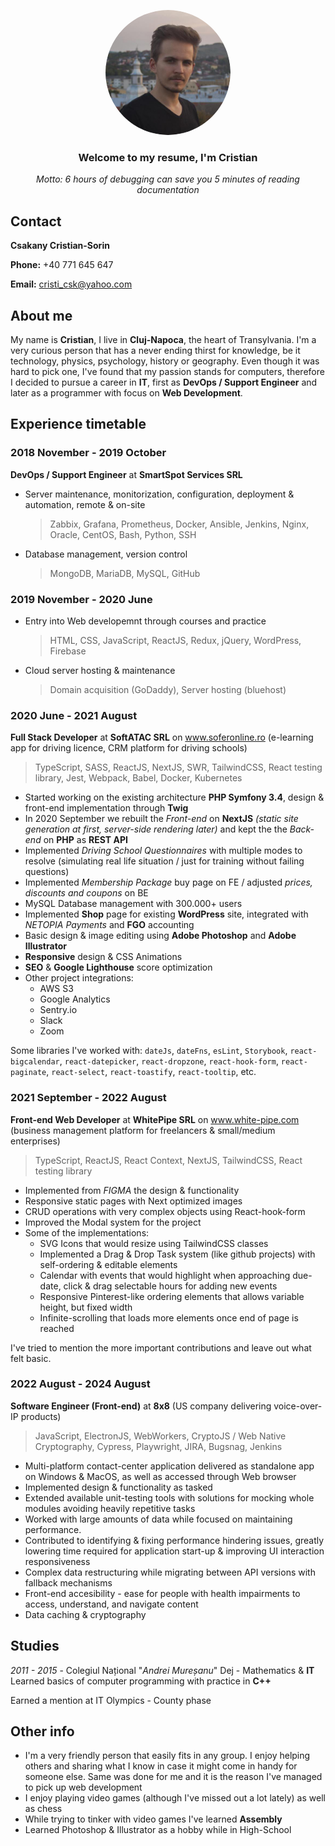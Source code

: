 <p align="center" color="gray">
  <img src="https://raw.githubusercontent.com/cristicsk/curriculum-vitae/main/public/me.png" height="auto" width="200" style="border-radius:50%">
</p>


<h3 align="center">
   Welcome to my resume, I'm Cristian
</h3>
<div align="center">
<em>
  Motto: 6 hours of debugging can save you 5 minutes of reading documentation
</em>
</div>

## Contact
**Csakany Cristian-Sorin**

**Phone:** +40 771 645 647

**Email:** cristi_csk@yahoo.com



## About me
My name is **Cristian**, I live in **Cluj-Napoca**, the heart of Transylvania. I'm a very curious person that has a never ending thirst for knowledge, be it technology, physics, psychology, history or geography. Even though it was hard to pick one, I've found that my passion stands for computers, therefore I decided to pursue a career in **IT**, first as **DevOps / Support Engineer** and later as a programmer with focus on **Web Development**.



## Experience timetable
### 2018 November - 2019 October 
**DevOps / Support Engineer** at **SmartSpot Services SRL**
- Server maintenance, monitorization, configuration, deployment & automation, remote & on-site
  > Zabbix, Grafana, Prometheus, Docker, Ansible, Jenkins, Nginx, Oracle, CentOS, Bash, Python, SSH
- Database management, version control
  > MongoDB, MariaDB, MySQL, GitHub

### 2019 November - 2020 June
- Entry into Web developemnt through courses and practice
  > HTML, CSS, JavaScript, ReactJS, Redux, jQuery, WordPress, Firebase
- Cloud server hosting & maintenance
  > Domain acquisition (GoDaddy), Server hosting (bluehost)

### 2020 June - 2021 August
**Full Stack Developer** at **SoftATAC SRL** on www.soferonline.ro (e-learning app for driving licence, CRM platform for driving schools)
> TypeScript, SASS, ReactJS, NextJS, SWR, TailwindCSS, React testing library, Jest, Webpack, Babel, Docker, Kubernetes
- Started working on the existing architecture **PHP Symfony 3.4**, design & front-end implementation through **Twig**
- In 2020 September we rebuilt the *Front-end* on **NextJS** *(static site generation at first, server-side rendering later)* and kept the the *Back-end* on **PHP** as **REST API** 
- Implemented *Driving School Questionnaires* with multiple modes to resolve (simulating real life situation / just for training without failing questions)
- Implemented *Membership Package* buy page on FE / adjusted *prices, discounts and coupons* on BE 
- MySQL Database management with 300.000+ users
- Implemented **Shop** page for existing **WordPress** site, integrated with *NETOPIA Payments* and **FGO** accounting
- Basic design & image editing using **Adobe Photoshop** and **Adobe Illustrator**
- **Responsive** design & CSS Animations
- **SEO** & **Google  Lighthouse** score optimization
- Other project integrations:
  - AWS S3 
  - Google Analytics
  - Sentry.io
  - Slack
  - Zoom
 
 
Some libraries I've worked with: `dateJs`, `dateFns`, `esLint`,  `Storybook`, `react-bigcalendar`, `react-datepicker`, `react-dropzone`, `react-hook-form`, `react-paginate`, `react-select`, `react-toastify`, `react-tooltip`, etc.
  
### 2021 September - 2022 August
**Front-end Web Developer** at **WhitePipe SRL** on www.white-pipe.com (business management platform for freelancers & small/medium enterprises)
> TypeScript, ReactJS, React Context, NextJS, TailwindCSS, React testing library 
- Implemented from *FIGMA* the design & functionality
- Responsive static pages with Next optimized images
- CRUD operations with very complex objects using React-hook-form
- Improved the Modal system for the project
- Some of the implementations:
  - SVG Icons that would resize using TailwindCSS classes
  - Implemented a Drag & Drop Task system (like github projects) with self-ordering & editable elements 
  - Calendar with events that would highlight when approaching due-date, click & drag selectable hours for adding new events
  - Responsive Pinterest-like ordering elements that allows variable height, but fixed width
  - Infinite-scrolling that loads more elements once end of page is reached
  
 I've tried to mention the more important contributions and leave out what felt basic.

### 2022 August - 2024 August
**Software Engineer (Front-end)** at **8x8** (US company delivering voice-over-IP products)
> JavaScript, ElectronJS, WebWorkers, CryptoJS / Web Native Cryptography, Cypress, Playwright, JIRA, Bugsnag, Jenkins
- Multi-platform contact-center application delivered as standalone app on Windows & MacOS, as well as accessed through Web browser
- Implemented design & functionality as tasked
- Extended available unit-testing tools with solutions for mocking whole modules avoiding heavily repetitive tasks
- Worked with large amounts of data while focused on maintaining performance.
- Contributed to identifying & fixing performance hindering issues, greatly lowering time required for application start-up & improving UI interaction responsiveness
- Complex data restructuring while migrating between API versions with fallback mechanisms
- Front-end accesibility - ease for people with health impairments to access, understand, and navigate content
- Data caching & cryptography
 
 ## Studies
 *2011 - 2015* - Colegiul Național "*Andrei Mureșanu*" Dej - Mathematics & **IT**
 Learned basics of computer programming with practice in **C++**
 
 Earned a mention at IT Olympics - County phase
 
 ## Other info
 - I'm a very friendly person that easily fits in any group. I enjoy helping others and sharing what I know in case it might come in handy for someone else. Same was done for me and it is the reason I've managed to pick up web development
 - I enjoy playing video games (although I've missed out a lot lately) as well as chess
 - While trying to tinker with video games I've learned **Assembly** 
 - Learned Photoshop & Illustrator as a hobby while in High-School
 

